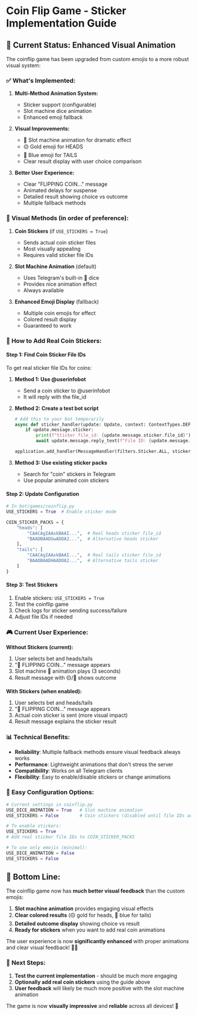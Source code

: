 # Coin Flip Game - Sticker Implementation Guide

## 🎯 Current Status: Enhanced Visual Animation

The coinflip game has been upgraded from custom emojis to a more robust visual system:

### ✅ **What's Implemented:**

1. **Multi-Method Animation System:**
   - Sticker support (configurable)
   - Slot machine dice animation
   - Enhanced emoji fallback

2. **Visual Improvements:**
   - 🎰 Slot machine animation for dramatic effect
   - 🟡 Gold emoji for HEADS
   - 🔵 Blue emoji for TAILS
   - Clear result display with user choice comparison

3. **Better User Experience:**
   - Clear "FLIPPING COIN..." message
   - Animated delays for suspense
   - Detailed result showing choice vs outcome
   - Multiple fallback methods

### 🎨 **Visual Methods (in order of preference):**

1. **Coin Stickers** (if `USE_STICKERS = True`)
   - Sends actual coin sticker files
   - Most visually appealing
   - Requires valid sticker file IDs

2. **Slot Machine Animation** (default)
   - Uses Telegram's built-in 🎰 dice
   - Provides nice animation effect
   - Always available

3. **Enhanced Emoji Display** (fallback)
   - Multiple coin emojis for effect
   - Colored result display
   - Guaranteed to work

### 🔧 **How to Add Real Coin Stickers:**

#### Step 1: Find Coin Sticker File IDs
To get real sticker file IDs for coins:

1. **Method 1: Use @userinfobot**
   - Send a coin sticker to @userinfobot
   - It will reply with the file_id

2. **Method 2: Create a test bot script**
   ```python
   # Add this to your bot temporarily
   async def sticker_handler(update: Update, context: ContextTypes.DEFAULT_TYPE):
       if update.message.sticker:
           print(f"Sticker file_id: {update.message.sticker.file_id}")
           await update.message.reply_text(f"File ID: {update.message.sticker.file_id}")
   
   application.add_handler(MessageHandler(filters.Sticker.ALL, sticker_handler))
   ```

3. **Method 3: Use existing sticker packs**
   - Search for "coin" stickers in Telegram
   - Use popular animated coin stickers

#### Step 2: Update Configuration
```python
# In bot/games/coinflip.py
USE_STICKERS = True  # Enable sticker mode

COIN_STICKER_PACKS = {
    "heads": [
        "CAACAgIAAxkBAAI...",  # Real heads sticker file_id
        "BAADBAADGwADOA2...",  # Alternative heads sticker
    ],
    "tails": [
        "CAACAgIAAxkBAAI...",  # Real tails sticker file_id  
        "BAADBAADHAADOA2...",  # Alternative tails sticker
    ]
}
```

#### Step 3: Test Stickers
1. Enable stickers: `USE_STICKERS = True`
2. Test the coinflip game
3. Check logs for sticker sending success/failure
4. Adjust file IDs if needed

### 🎮 **Current User Experience:**

**Without Stickers (current):**
1. User selects bet and heads/tails
2. "🎰 FLIPPING COIN..." message appears
3. Slot machine 🎰 animation plays (3 seconds)
4. Result message with 🟡/🔵 shows outcome

**With Stickers (when enabled):**
1. User selects bet and heads/tails  
2. "🎰 FLIPPING COIN..." message appears
3. Actual coin sticker is sent (more visual impact)
4. Result message explains the sticker result

### 📊 **Technical Benefits:**

- **Reliability**: Multiple fallback methods ensure visual feedback always works
- **Performance**: Lightweight animations that don't stress the server
- **Compatibility**: Works on all Telegram clients
- **Flexibility**: Easy to enable/disable stickers or change animations

### 🔄 **Easy Configuration Options:**

```python
# Current settings in coinflip.py
USE_DICE_ANIMATION = True   # Slot machine animation
USE_STICKERS = False        # Coin stickers (disabled until file IDs added)

# To enable stickers:
USE_STICKERS = True
# Add real sticker file IDs to COIN_STICKER_PACKS

# To use only emojis (minimal):
USE_DICE_ANIMATION = False
USE_STICKERS = False
```

## 🎯 **Bottom Line:**

The coinflip game now has **much better visual feedback** than the custom emojis:

1. **Slot machine animation** provides engaging visual effects
2. **Clear colored results** (🟡 gold for heads, 🔵 blue for tails)  
3. **Detailed outcome display** showing choice vs result
4. **Ready for stickers** when you want to add real coin animations

The user experience is now **significantly enhanced** with proper animations and clear visual feedback! 🎰✨

### 🚀 **Next Steps:**

1. **Test the current implementation** - should be much more engaging
2. **Optionally add real coin stickers** using the guide above
3. **User feedback** will likely be much more positive with the slot machine animation

The game is now **visually impressive** and **reliable** across all devices! 🎯
